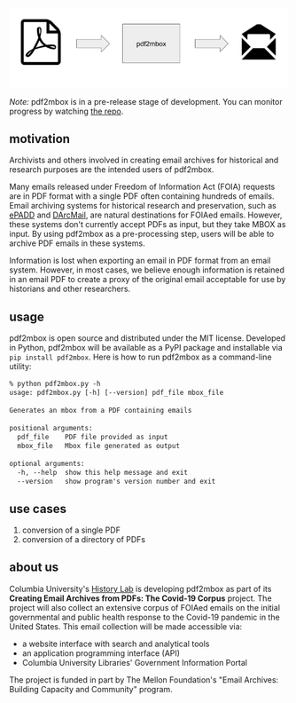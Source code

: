 ![Image](pdf2mbox_diagram.png)

*Note:* pdf2mbox is in a pre-release stage of development. You can monitor progress by watching [the repo](https://github.com/history-lab/pdf2mbox).

## motivation
Archivists and others involved in creating email archives for historical and research purposes are the intended users of pdf2mbox. 

Many emails released under Freedom of Information Act (FOIA) requests are in PDF format with a single PDF often containing hundreds of emails. Email archiving systems for historical research and preservation, such as [ePADD](https://epadd.stanford.edu/) and [DArcMail](https://siarchives.si.edu/what-we-do/digital-curation/email-preservation-darcmail), are natural destinations for FOIAed emails. However, these systems don't currently accept PDFs as input, but they take MBOX as input. By using pdf2mbox as a pre-processing step, users will be able to archive PDF emails in these systems.

Information is lost when exporting an email in PDF format from an email system. However, in most cases, we believe enough information is retained in an email PDF to create a proxy of the original email acceptable for use by historians and other researchers.

## usage
pdf2mbox is open source and distributed under the MIT license. Developed in Python, pdf2mbox will be available as a PyPI package and installable via `pip install pdf2mbox`. Here is how to run pdf2mbox as a command-line utility: 
```
% python pdf2mbox.py -h
usage: pdf2mbox.py [-h] [--version] pdf_file mbox_file

Generates an mbox from a PDF containing emails

positional arguments:
  pdf_file    PDF file provided as input
  mbox_file   Mbox file generated as output

optional arguments:
  -h, --help  show this help message and exit
  --version   show program's version number and exit
```
  
## use cases
1. conversion of a single PDF
2. conversion of a directory of PDFs 

## about us
Columbia University's [History Lab](http://history-lab.org) is developing pdf2mbox as part of its **Creating Email Archives from PDFs: The Covid-19 Corpus** project.  The project will also collect an extensive corpus of FOIAed emails on the initial governmental and public health response to the Covid-19 pandemic in the United States. This email collection will be made accessible via: 
- a website interface with search and analytical tools
- an application programming interface (API)
- Columbia University Libraries' Government Information Portal

The project is funded in part by The Mellon Foundation's "Email Archives: Building Capacity and Community" program.
